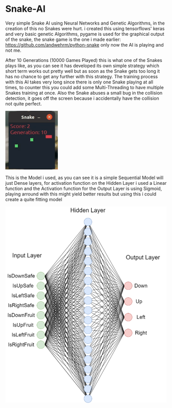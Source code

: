 # Snake-AI
Very simple Snake AI using Neural Networks and Genetic Algorithms, in the creation of this no Snakes were hurt.
i created this using tensorflows' keras and very basic genetic Algorithms, pygame is used for the graphical output of the snake, the snake game is the one i made earlier: https://github.com/andwehrm/python-snake only now the AI is playing and not me.

After 10 Generations (10000 Games Played) this is what one of the Snakes plays like, as you can see it has developed its own simple strategy which short term works out pretty well but as soon as the Snake gets too long it has no chance to get any further with this strategy.
The training process with this AI takes very long since there is only one Snake playing at all times, to counter this you could add some Multi-Threading to have multiple Snakes training at once. Also the Snake abuses a small bug in the collision detection, it goes off the screen because i accidentally have the collision not quite perfect.

![Alt text](https://raw.githubusercontent.com/andwehrm/Snake-AI/master/demo.gif "Demonstration of Gen 10")

This is the Model i used, as you can see it is a simple Sequential Model will just Dense layers, for activation function on the Hidden Layer i used a Linear function and the Activation function for the Output Layer is using Sigmoid, playing arround with this might yield better results but using this i could create a quite fitting model

![Alt text](https://raw.githubusercontent.com/andwehrm/Snake-AI/master/Neural%20Network.png "Neural Network")

